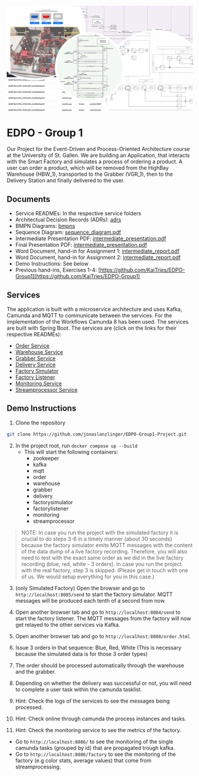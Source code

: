 ![banner.png](docs/images/banner.png)

# EDPO - Group 1

Our Project for the Event-Driven and Process-Oriented Architecture course at the University of St. Gallen.
We are building an Application, that interacts with the Smart Factory and simulates a process of ordering a product.
A user can order a product, which will be removed from the HighBay Warehouse (HBW_1), transported to the Grabber (VGR_1),
then to the Delivery Station and finally delivered to the user.

## Documents

* Service READMEs: In the respective service folders
* Architectual Decision Records (ADRs): [adrs](docs/adrs)
* BMPN Diagrams: [bmpns](docs/images/bmpns)
* Sequence Diagram: [sequence_diagram.pdf](docs/sequence_diagram/sequence_diagram.drawio.pdf)
* Intermediate Presentation PDF: [intermediate_presentation.pdf](docs/intermediate_presentation.pdf)
* Final Presentation PDF: [intermediate_presentation.pdf](docs/final_presentation.pdf)
* Word Document, hand-in for Assignment 1: [intermediate_report.pdf](docs/intermediate_report.pdf)
* Word Document, hand-in for Assignment 2: [intermediate_report.pdf](docs/report.pdf)
* Demo Instructions: See below
* Previous hand-ins, Exercises 1-4: [https://github.com/KaiTries/EDPO-Group1](https://github.com/KaiTries/EDPO-Group1)

## Services

The application is built with a microservice architecture and uses Kafka, Camunda and MQTT to communicate between the
services. For the implementation of the Workflows Camunda 8 has been used. The services are built with Spring Boot.
The services are (click on the links for their respective READMEs):

* [Order Service](order/README.md)
* [Warehouse Service](warehouse/README.md)
* [Grabber Service](grabber/README.md)
* [Delivery Service](delivery/README.md)
* [Factory Simulator](factorysimulator/README.md)
* [Factory Listener](factorylistener/README.md)
* [Monitoring Service](monitoring/README.md)
* [Streamprocessor Service](streamprocessor/README.md)

## Demo Instructions

1. Clone the repository

```bash
git clone https://github.com/jonaslanzlinger/EDPO-Group1-Project.git
```

2. In the project root, run `docker compose up --build`
    * This will start the following containers:
        * zookeeper
        * kafka
        * mqtt
        * order
        * warehouse
        * grabber
        * delivery
        * factorysimulator
        * factorylistener
        * monitoring
        * streamprocessor

> NOTE: In case you run the project with the simulated factory it is crucial to do steps 3-6 in a timely manner (about 30 seconds) because
> the factory simulator emits MQTT messages with the content of the data dump of a live factory recording. Therefore, you will also need
> to test with the exact same order as we did in the live factory recording (blue, red, white - 3 orders).
> In case you run the project with the real factory, step 3 is skipped. (Please get in touch with one of us. We would setup everything for you in this case.)

3. (only Simulated Factory) Open the browser and go to `http://localhost:8085/send` to start the factory simulator.
   MQTT messages will be produced each tenth of a second from now.

4. Open another browser tab and go to `http://localhost:8084/send` to start the factory listener.
   The MQTT messages from the factory will now get relayed to the other services via Kafka.

5. Open another browser tab and go to `http://localhost:8080/order.html`

6. Issue 3 orders in that sequence: Blue, Red, White (This is necessary because the simulated data is for those 3 order types)

7. The order should be processed automatically through the warehouse and the grabber.

8. Depending on whether the delivery was successful or not, you will need to complete a user task within
   the camunda tasklist.

9. Hint: Check the logs of the services to see the messages being processed.

10. Hint: Check online through camunda the process instances and tasks.

11. Hint: Check the monitoring service to see the metrics of the factory.

* Go to `http://localhost:8086/` to see the monitoring of the single camunda tasks (grouped by id) that are propagated trough kafka. 
* Go to `http://localhost:8086/factory` to see the monitoring of the factory (e.g color stats, average values) that come from streamprocessing.
